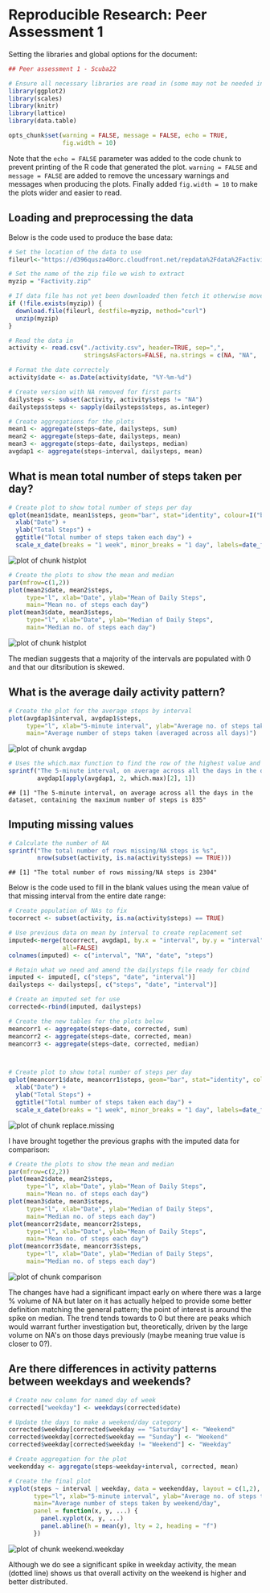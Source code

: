 # Reproducible Research: Peer Assessment 1

Setting the libraries and global options for the document:

```r
## Peer assessment 1 - Scuba22

# Ensure all necessary libraries are read in (some may not be needed in final cut)
library(ggplot2)
library(scales)
library(knitr)
library(lattice) 
library(data.table)

opts_chunk$set(warning = FALSE, message = FALSE, echo = TRUE, 
               fig.width = 10)
```
Note that the `echo = FALSE` parameter was added to the code chunk to prevent printing of the R code that generated the plot.  `warning = FALSE` and `message = FALSE` are added to remove the uncessary warnings and messages when producing the plots.  Finally added `fig.width = 10` to make the plots wider and easier to read.


## Loading and preprocessing the data

Below is the code used to produce the base data:

```r
# Set the location of the data to use
fileurl<-"https://d396qusza40orc.cloudfront.net/repdata%2Fdata%2Factivity.zip"

# Set the name of the zip file we wish to extract
myzip = "Factivity.zip"

# If data file has not yet been downloaded then fetch it otherwise move on
if (!file.exists(myzip)) {
  download.file(fileurl, destfile=myzip, method="curl")
  unzip(myzip)
}

# Read the data in
activity <- read.csv("./activity.csv", header=TRUE, sep=",", 
                     stringsAsFactors=FALSE, na.strings = c(NA, "NA", 'NA'))

# Format the date correctely
activity$date <- as.Date(activity$date, "%Y-%m-%d")

# Create version with NA removed for first parts
dailysteps <- subset(activity, activity$steps != "NA")
dailysteps$steps <- sapply(dailysteps$steps, as.integer)

# Create aggregations for the plots
mean1 <- aggregate(steps~date, dailysteps, sum)
mean2 <- aggregate(steps~date, dailysteps, mean)
mean3 <- aggregate(steps~date, dailysteps, median)
avgdap1 <- aggregate(steps~interval, dailysteps, mean)
```


## What is mean total number of steps taken per day?


```r
# Create plot to show total number of steps per day
qplot(mean1$date, mean1$steps, geom="bar", stat="identity", colour=I("black"), fill = I("blue")) + 
  xlab("Date") +
  ylab("Total Steps") +
  ggtitle("Total number of steps taken each day") +
  scale_x_date(breaks = "1 week", minor_breaks = "1 day", labels=date_format("%D"))
```

![plot of chunk histplot](figure/histplot1.png) 

```r
# Create the plots to show the mean and median
par(mfrow=c(1,2)) 
plot(mean2$date, mean2$steps, 
     type="l", xlab="Date", ylab="Mean of Daily Steps",
     main="Mean no. of steps each day")
plot(mean3$date, mean3$steps, 
     type="l", xlab="Date", ylab="Median of Daily Steps",
     main="Median no. of steps each day")
```

![plot of chunk histplot](figure/histplot2.png) 

The median suggests that a majority of the intervals are populated with 0 and that our ditsribution is skewed.


## What is the average daily activity pattern?


```r
# Create the plot for the average steps by interval
plot(avgdap1$interval, avgdap1$steps, 
     type="l", xlab="5-minute interval", ylab="Average no. of steps taken",
     main="Average number of steps taken (averaged across all days)")
```

![plot of chunk avgdap](figure/avgdap.png) 

```r
# Uses the which.max function to find the row of the highest value and display it
sprintf("The 5-minute interval, on average across all the days in the dataset, containing the maximum number of steps is %s", 
        avgdap1[apply(avgdap1, 2, which.max)[2], 1])
```

```
## [1] "The 5-minute interval, on average across all the days in the dataset, containing the maximum number of steps is 835"
```


## Imputing missing values


```r
# Calculate the number of NA
sprintf("The total number of rows missing/NA steps is %s", 
        nrow(subset(activity, is.na(activity$steps) == TRUE)))
```

```
## [1] "The total number of rows missing/NA steps is 2304"
```

Below is the code used to fill in the blank values using the mean value of that missing interval from the entire date range:


```r
# Create population of NAs to fix
tocorrect <- subset(activity, is.na(activity$steps) == TRUE)

# Use previous data on mean by interval to create replacement set
imputed<-merge(tocorrect, avgdap1, by.x = "interval", by.y = "interval", 
               all=FALSE)
colnames(imputed) <- c("interval", "NA", "date", "steps")

# Retain what we need and amend the dailysteps file ready for cbind
imputed <- imputed[, c("steps", "date", "interval")]
dailysteps <- dailysteps[, c("steps", "date", "interval")]

# Create an imputed set for use
corrected<-rbind(imputed, dailysteps)

# Create the new tables for the plots below
meancorr1 <- aggregate(steps~date, corrected, sum)
meancorr2 <- aggregate(steps~date, corrected, mean)
meancorr3 <- aggregate(steps~date, corrected, median)



# Create plot to show total number of steps per day
qplot(meancorr1$date, meancorr1$steps, geom="bar", stat="identity", colour=I("black"), fill = I("blue")) + 
  xlab("Date") +
  ylab("Total Steps") +
  ggtitle("Total number of steps taken each day") +
  scale_x_date(breaks = "1 week", minor_breaks = "1 day", labels=date_format("%D"))
```

![plot of chunk replace.missing](figure/replace.missing.png) 

I have brought together the previous graphs with the imputed data for comparison:


```r
# Create the plots to show the mean and median
par(mfrow=c(2,2)) 
plot(mean2$date, mean2$steps, 
     type="l", xlab="Date", ylab="Mean of Daily Steps",
     main="Mean no. of steps each day")
plot(mean3$date, mean3$steps, 
     type="l", xlab="Date", ylab="Median of Daily Steps",
     main="Median no. of steps each day")
plot(meancorr2$date, meancorr2$steps, 
     type="l", xlab="Date", ylab="Mean of Daily Steps",
     main="Mean no. of steps each day")
plot(meancorr3$date, meancorr3$steps, 
     type="l", xlab="Date", ylab="Median of Daily Steps",
     main="Median no. of steps each day")
```

![plot of chunk comparison](figure/comparison.png) 

The changes have had a significant impact early on where there was a large % volume of NA but later on it has actually helped to provide some better definition matching the general pattern; the point of interest is around the spike on median.  The trend tends towards to 0 but there are peaks which would warrant further investigation but, theoretically, driven by the large volume on NA's on those days previously (maybe meaning true value is closer to 0?).

## Are there differences in activity patterns between weekdays and weekends?

```r
# Create new column for named day of week
corrected["weekday"] <- weekdays(corrected$date)

# Update the days to make a weekend/day category
corrected$weekday[corrected$weekday == "Saturday"] <- "Weekend"
corrected$weekday[corrected$weekday == "Sunday"] <- "Weekend"
corrected$weekday[corrected$weekday != "Weekend"] <- "Weekday"

# Create aggregation for the plot
weekendday <- aggregate(steps~weekday+interval, corrected, mean)

# Create the final plot
xyplot(steps ~ interval | weekday, data = weekendday, layout = c(1,2),
       type="l", xlab="5-minute interval", ylab="Average no. of steps taken",
       main="Average number of steps taken by weekend/day", 
       panel = function(x, y, ...) {
         panel.xyplot(x, y, ...) 
         panel.abline(h = mean(y), lty = 2, heading = "f") 
       })
```

![plot of chunk weekend.weekday](figure/weekend.weekday.png) 

Although we do see a significant spike in weekday activity, the mean (dotted line) shows us that overall activity on the weekend is higher and better distributed.

